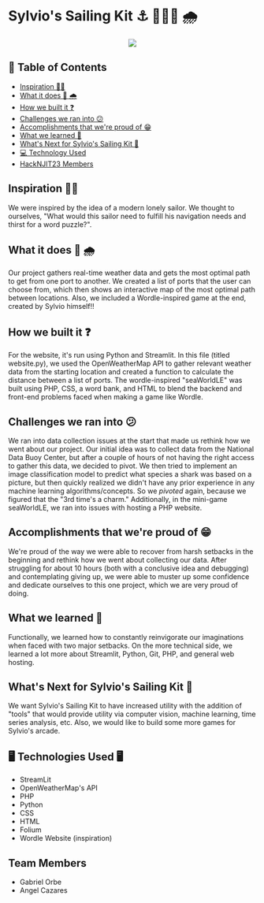 <body background-color: white>
<h1> Sylvio's Sailing Kit ⚓ 🔱⛵🚢 🌧</h1>

<p align="center">
  <img src="https://github.com/gorbe2002/Sylvios-Sailing-Kit/blob/main/HACKNJIT23.png" />
</p>

## 📜 Table of Contents
- [Inspiration 🧜‍♀️](https://github.com/gorbe2002/Sylvios-Sailing-Kit#inspiration-%EF%B8%8F)
- [What it does 🚢 🌧](https://github.com/gorbe2002/Sylvios-Sailing-Kit#what-it-does--)
- [How we built it ❓](https://github.com/gorbe2002/Sylvios-Sailing-Kit#how-we-built-it-)
- [Challenges we ran into 😕](https://github.com/gorbe2002/Sylvios-Sailing-Kit#challenges-we-ran-into-)
- [Accomplishments that we're proud of 😁](https://github.com/gorbe2002/Sylvios-Sailing-Kit#accomplishments-that-were-proud-of-)
- [What we learned 🧠](https://github.com/gorbe2002/Sylvios-Sailing-Kit#what-we-learned-)
- [What's Next for Sylvio's Sailing Kit 🎯](https://github.com/gorbe2002/Sylvios-Sailing-Kit#whats-next-for-sylvios-sailing-kit---)
- [💻 Technology Used](https://github.com/gorbe2002/Sylvios-Sailing-Kit#-%EF%B8%8F-technologies-used-%EF%B8%8F-)
- [HackNJIT23 Members](https://github.com/gorbe2002/Sylvios-Sailing-Kit#--team-members-)

## Inspiration 🧜‍♀️
We were inspired by the idea of a modern lonely sailor. We thought to ourselves, "What would this sailor need to fulfill his navigation needs and thirst for a word puzzle?".

## What it does 🚢 🌧
Our project gathers real-time weather data and gets the most optimal path to get from one port to another. We created a list of ports that the user can choose from, which then shows an interactive map of the most optimal path between locations. Also, we included a Wordle-inspired game at the end, created by Sylvio himself!!

## How we built it ❓
For the website, it's run using Python and Streamlit. In this file (titled website.py), we used the OpenWeatherMap API to gather relevant weather data from the starting location and created a function to calculate the distance between a list of ports. The wordle-inspired "seaWorldLE" was built using PHP, CSS, a word bank, and HTML to blend the backend and front-end problems faced when making a game like Wordle.

## Challenges we ran into 😕
We ran into data collection issues at the start that made us rethink how we went about our project. Our initial idea was to collect data from the National Data Buoy Center, but after a couple of hours of not having the right access to gather this data, we decided to pivot. We then tried to implement an image classification model to predict what species a shark was based on a picture, but then quickly realized we didn't have any prior experience in any machine learning algorithms/concepts. So we _pivoted_ again, because we figured that the "3rd time's a charm." Additionally, in the mini-game seaWorldLE, we ran into issues with hosting a PHP website. 

## Accomplishments that we're proud of 😁
We're proud of the way we were able to recover from harsh setbacks in the beginning and rethink how we went about collecting our data. After struggling for about 10 hours (both with a conclusive idea and debugging) and contemplating giving up, we were able to muster up some confidence and dedicate ourselves to this one project, which we are very proud of doing.

## What we learned 🧠
Functionally, we learned how to constantly reinvigorate our imaginations when faced with two major setbacks. On the more technical side, we learned a lot more about Streamlit, Python, Git, PHP, and general web hosting. 

## What's Next for Sylvio's Sailing Kit 🎯
We want Sylvio's Sailing Kit to have increased utility with the addition of "tools" that would provide utility via computer vision, machine learning, time series analysis, etc. Also, we would like to build some more games for Sylvio's arcade.

<h2> 🖥️ Technologies Used 🖥️ </h2>

<ul>
  <li> StreamLit</li>
  <li> OpenWeatherMap's API</li>
  <li>PHP</li>
  <li>Python</li>
  <li>CSS</li>
  <li>HTML</li>
  <li>Folium</li>
  <li>Wordle Website (inspiration)</li>
</ul>
<h2>  Team Members </h2>
<ul>
  <li> Gabriel Orbe </li>
  <li> Angel Cazares</li>

</ul>

</body>

